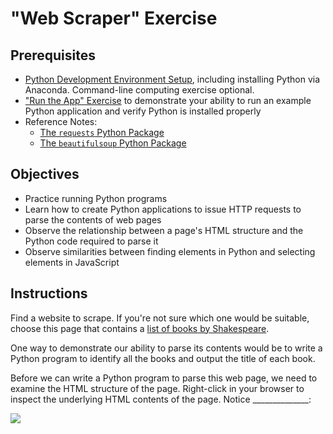 # "Web Scraper" Exercise

## Prerequisites

  + [Python Development Environment Setup](https://github.com/prof-rossetti/intro-to-python/blob/master/units/unit-0.md), including installing Python via Anaconda. Command-line computing exercise optional.
  + ["Run the App" Exercise](https://github.com/prof-rossetti/intro-to-python/blob/master/exercises/run-the-app/README.md) to demonstrate your ability to run an example Python application and verify Python is installed properly
  + Reference Notes:
    + [The `requests` Python Package](https://github.com/prof-rossetti/intro-to-python/blob/master/notes/python/packages/requests.md)
    + [The `beautifulsoup` Python Package](https://github.com/prof-rossetti/intro-to-python/blob/master/notes/python/packages/beautifulsoup.md)

## Objectives

  + Practice running Python programs
  + Learn how to create Python applications to issue HTTP requests to parse the contents of web pages
  + Observe the relationship between a page's HTML structure and the Python code required to parse it
  + Observe similarities between finding elements in Python and selecting elements in JavaScript

## Instructions

Find a website to scrape. If you're not sure which one would be suitable, choose this page that contains a [list of books by Shakespeare](https://www.gutenberg.org/ebooks/author/65).

One way to demonstrate our ability to parse its contents would be to write a Python program to identify all the books and output the title of each book.

Before we can write a Python program to parse this web page, we need to examine the HTML structure of the page. Right-click in your browser to inspect the underlying HTML contents of the page. Notice ______________:

![](_________)

###

```py
```

###

```py
```
